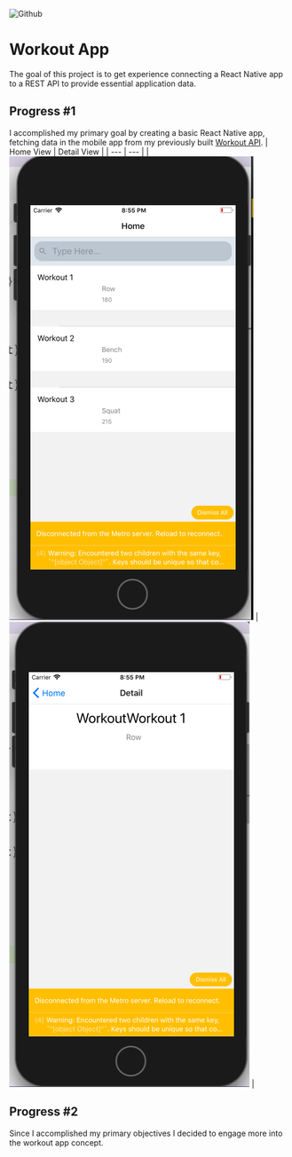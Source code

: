 ![Github](https://img.shields.io/github/languages/top/campbellmarianna/workout-frontend.svg)
# Workout App
The goal of this project is to get experience connecting a React Native app to a REST API to provide essential application data.

## Progress #1
I accomplished my primary goal by creating a basic React Native app, fetching data in the mobile app from my previously built [Workout API](https://github.com/campbellmarianna/workout-backend).
| Home View | Detail View | 
| --- | --- |
| ![Demo Screenshot 1](./assests/listview.png) | ![Demo Screenshot 2](./assests/detailview.png) |

## Progress #2
Since I accomplished my primary objectives I decided to engage more into the workout app concept.
